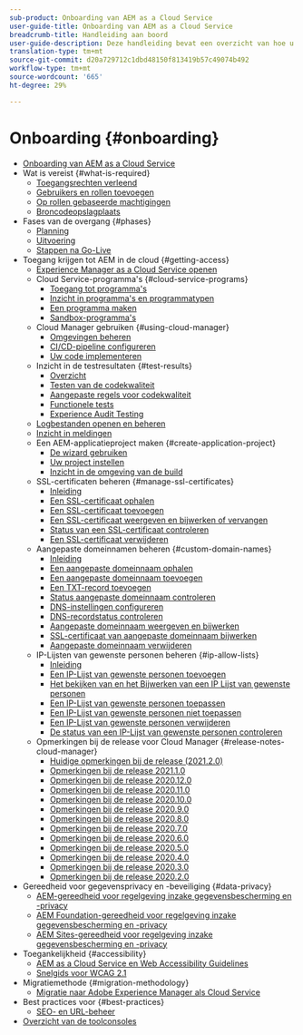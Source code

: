 ```yaml
---
sub-product: Onboarding van AEM as a Cloud Service
user-guide-title: Onboarding van AEM as a Cloud Service
breadcrumb-title: Handleiding aan boord
user-guide-description: Deze handleiding bevat een overzicht van hoe u aan de slag kunt met Experience Manager as a Cloud Service, inclusief toegang en belangrijke informatie over gegevensbescherming.
translation-type: tm+mt
source-git-commit: d20a729712c1dbd48150f813419b57c49074b492
workflow-type: tm+mt
source-wordcount: '665'
ht-degree: 29%

---
```



# Onboarding {#onboarding}

+ [Onboarding van AEM as a Cloud Service](/help/onboarding/home.md)
+ Wat is vereist {#what-is-required}
   + [Toegangsrechten verleend](what-is-required/access-rights-granted.md)
   + [Gebruikers en rollen toevoegen](what-is-required/add-users-roles.md)
   + [Op rollen gebaseerde machtigingen](what-is-required/role-based-permissions.md)
   + [Broncodeopslagplaats](what-is-required/source-code-repository.md)
+ Fases van de overgang {#phases}
   + [Planning](https://experienceleague.adobe.com/docs/experience-manager-cloud-service/moving/phases/planning.html)
   + [Uitvoering](https://experienceleague.adobe.com/docs/experience-manager-cloud-service/moving/phases/execution.html)
   + [Stappen na Go-Live](https://experienceleague.adobe.com/docs/experience-manager-cloud-service/moving/phases/post-go-live.html)
+ Toegang krijgen tot AEM in de cloud {#getting-access}
   + [Experience Manager as a Cloud Service openen](getting-access-to-aem-in-cloud/navigation.md)
   + Cloud Service-programma&#39;s {#cloud-service-programs}
      + [Toegang tot programma&#39;s](getting-access-to-aem-in-cloud/first-time-login.md)
      + [Inzicht in programma&#39;s en programmatypen](getting-access-to-aem-in-cloud/understand-program-types.md)
      + [Een programma maken](getting-access-to-aem-in-cloud/creating-a-program.md)
      + [Sandbox-programma&#39;s](getting-access-to-aem-in-cloud/sandbox-programs.md)
   + Cloud Manager gebruiken {#using-cloud-manager}
      + [Omgevingen beheren](https://experienceleague.adobe.com/docs/experience-manager-cloud-service/implementing/using-cloud-manager/manage-environments.html)
      + [CI/CD-pipeline configureren](https://experienceleague.adobe.com/docs/experience-manager-cloud-service/implementing/using-cloud-manager/configure-pipeline.html)
      + [Uw code implementeren](https://experienceleague.adobe.com/docs/experience-manager-cloud-service/implementing/using-cloud-manager/deploy-code.html)
   + Inzicht in de testresultaten {#test-results}
      + [Overzicht](https://experienceleague.adobe.com/docs/experience-manager-cloud-service/implementing/using-cloud-manager/test-results/overview-test-results.html)
      + [Testen van de codekwaliteit](https://experienceleague.adobe.com/docs/experience-manager-cloud-service/implementing/using-cloud-manager/test-results/code-quality-testing.html)
      + [Aangepaste regels voor codekwaliteit](https://experienceleague.adobe.com/docs/experience-manager-cloud-service/implementing/using-cloud-manager/test-results/custom-code-quality-rules.html)
      + [Functionele tests](https://experienceleague.adobe.com/docs/experience-manager-cloud-service/implementing/using-cloud-manager/test-results/functional-testing.html)
      + [Experience Audit Testing](https://experienceleague.adobe.com/docs/experience-manager-cloud-service/implementing/using-cloud-manager/test-results/experience-audit-testing.html)
   + [Logbestanden openen en beheren](https://experienceleague.adobe.com/docs/experience-manager-cloud-service/implementing/using-cloud-manager/manage-logs.html)
   + [Inzicht in meldingen](https://experienceleague.adobe.com/docs/experience-manager-cloud-service/implementing/using-cloud-manager/notifications.html)
   + Een AEM-applicatieproject maken {#create-application-project}
      + [De wizard gebruiken](getting-access-to-aem-in-cloud/using-the-wizard.md)
      + [Uw project instellen](getting-access-to-aem-in-cloud/setting-up-project.md)
      + [Inzicht in de omgeving van de build](getting-access-to-aem-in-cloud/build-environment-details.md)
   + SSL-certificaten beheren {#manage-ssl-certificates}
      + [Inleiding](https://experienceleague.adobe.com/docs/experience-manager-cloud-service/implementing/using-cloud-manager/manage-ssl-certificates/introduction.html)
      + [Een SSL-certificaat ophalen](https://experienceleague.adobe.com/docs/experience-manager-cloud-service/implementing/using-cloud-manager/manage-ssl-certificates/get-ssl-certificate.html)
      + [Een SSL-certificaat toevoegen](https://experienceleague.adobe.com/docs/experience-manager-cloud-service/implementing/using-cloud-manager/manage-ssl-certificates/add-ssl-certificate.html)
      + [Een SSL-certificaat weergeven en bijwerken of vervangen](https://experienceleague.adobe.com/docs/experience-manager-cloud-service/implementing/using-cloud-manager/manage-ssl-certificates/view-update-replace-ssl-certificate.html)
      + [Status van een SSL-certificaat controleren](https://experienceleague.adobe.com/docs/experience-manager-cloud-service/implementing/using-cloud-manager/manage-ssl-certificates/check-status-ssl-certificate.html)
      + [Een SSL-certificaat verwijderen](https://experienceleague.adobe.com/docs/experience-manager-cloud-service/implementing/using-cloud-manager/manage-ssl-certificates/delete-ssl-certificate.html)
   + Aangepaste domeinnamen beheren {#custom-domain-names}
      + [Inleiding](https://experienceleague.adobe.com/docs/experience-manager-cloud-service/implementing/using-cloud-manager/custom-domain-names/introduction.html)
      + [Een aangepaste domeinnaam ophalen](https://experienceleague.adobe.com/docs/experience-manager-cloud-service/implementing/using-cloud-manager/custom-domain-names/get-custom-domain-name.html)
      + [Een aangepaste domeinnaam toevoegen](https://experienceleague.adobe.com/docs/experience-manager-cloud-service/implementing/using-cloud-manager/custom-domain-names/add-custom-domain-name.html)
      + [Een TXT-record toevoegen](https://experienceleague.adobe.com/docs/experience-manager-cloud-service/implementing/using-cloud-manager/custom-domain-names/add-text-record.html)
      + [Status aangepaste domeinnaam controleren](https://experienceleague.adobe.com/docs/experience-manager-cloud-service/implementing/using-cloud-manager/custom-domain-names/check-domain-name-status.html)
      + [DNS-instellingen configureren](https://experienceleague.adobe.com/docs/experience-manager-cloud-service/implementing/using-cloud-manager/custom-domain-names/configure-dns-settings.html)
      + [DNS-recordstatus controleren](https://experienceleague.adobe.com/docs/experience-manager-cloud-service/implementing/using-cloud-manager/custom-domain-names/check-dns-record-status.html)
      + [Aangepaste domeinnaam weergeven en bijwerken](https://experienceleague.adobe.com/docs/experience-manager-cloud-service/implementing/using-cloud-manager/custom-domain-names/view-update-replace-custom-domain-name.html)
      + [SSL-certificaat van aangepaste domeinnaam bijwerken](https://experienceleague.adobe.com/docs/experience-manager-cloud-service/implementing/using-cloud-manager/custom-domain-names/update-cdn-ssl-certificate.html)
      + [Aangepaste domeinnaam verwijderen](https://experienceleague.adobe.com/docs/experience-manager-cloud-service/implementing/using-cloud-manager/custom-domain-names/delete-custom-domain-name.html)
   + IP-Lijsten van gewenste personen beheren {#ip-allow-lists}
      + [Inleiding](https://experienceleague.adobe.com/docs/experience-manager-cloud-service/implementing/using-cloud-manager/ip-allow-lists/introduction.html)
      + [Een IP-Lijst van gewenste personen toevoegen](https://experienceleague.adobe.com/docs/experience-manager-cloud-service/implementing/using-cloud-manager/ip-allow-lists/add-ip-allow-lists.html)
      + [Het bekijken van en het Bijwerken van een IP Lijst van gewenste personen](https://experienceleague.adobe.com/docs/experience-manager-cloud-service/implementing/using-cloud-manager/ip-allow-lists/view-update-ip-allow-list.html)
      + [Een IP-Lijst van gewenste personen toepassen](https://experienceleague.adobe.com/docs/experience-manager-cloud-service/implementing/using-cloud-manager/ip-allow-lists/apply-allow-list.html)
      + [Een IP-Lijst van gewenste personen niet toepassen](https://experienceleague.adobe.com/docs/experience-manager-cloud-service/implementing/using-cloud-manager/ip-allow-lists/unapply-ip-allow-list.html)
      + [Een IP-Lijst van gewenste personen verwijderen](https://experienceleague.adobe.com/docs/experience-manager-cloud-service/implementing/using-cloud-manager/ip-allow-lists/delete-ip-allow-list.html)
      + [De status van een IP-Lijst van gewenste personen controleren](https://experienceleague.adobe.com/docs/experience-manager-cloud-service/implementing/using-cloud-manager/ip-allow-lists/check-ip-allow-list-status.html)
   + Opmerkingen bij de release voor Cloud Manager {#release-notes-cloud-manager}
      + [Huidige opmerkingen bij de release (2021.2.0)](/help/onboarding/release-notes-cloud-manager/release-notes-cm-current.md)
      + [Opmerkingen bij de release 2021.1.0](/help/onboarding/release-notes-cloud-manager/release-notes-cm-2021-1-0.md)
      + [Opmerkingen bij de release 2020.12.0](/help/onboarding/release-notes-cloud-manager/release-notes-cm-2020-12-0.md)
      + [Opmerkingen bij de release 2020.11.0](/help/onboarding/release-notes-cloud-manager/release-notes-cm-2020-11-0.md)
      + [Opmerkingen bij de release 2020.10.0](/help/onboarding/release-notes-cloud-manager/release-notes-cm-2020-10-0.md)
      + [Opmerkingen bij de release 2020.9.0](/help/onboarding/release-notes-cloud-manager/release-notes-cm-2020-9-0.md)
      + [Opmerkingen bij de release 2020.8.0](/help/onboarding/release-notes-cloud-manager/release-notes-cm-2020-8-0.md)
      + [Opmerkingen bij de release 2020.7.0](/help/onboarding/release-notes-cloud-manager/release-notes-cm-2020-7-0.md)
      + [Opmerkingen bij de release 2020.6.0](/help/onboarding/release-notes-cloud-manager/release-notes-cm-2020-6-0.md)
      + [Opmerkingen bij de release 2020.5.0](/help/onboarding/release-notes-cloud-manager/release-notes-cm-2020-5-0.md)
      + [Opmerkingen bij de release 2020.4.0](/help/onboarding/release-notes-cloud-manager/release-notes-cm-2020-4-0.md)
      + [Opmerkingen bij de release 2020.3.0](/help/onboarding/release-notes-cloud-manager/release-notes-cm-2020-3-0.md)
      + [Opmerkingen bij de release 2020.2.0](/help/onboarding/release-notes-cloud-manager/release-notes-cm-2020-2-0.md)
+ Gereedheid voor gegevensprivacy en -beveiliging {#data-privacy}
   + [AEM-gereedheid voor regelgeving inzake gegevensbescherming en -privacy](data-privacy-and-protection-readiness/aem-readiness.md)
   + [AEM Foundation-gereedheid voor regelgeving inzake gegevensbescherming en -privacy](data-privacy-and-protection-readiness/foundation-readiness.md)
   + [AEM Sites-gereedheid voor regelgeving inzake gegevensbescherming en -privacy](data-privacy-and-protection-readiness/sites-readiness.md)
+ Toegankelijkheid {#accessibility}
   + [AEM as a Cloud Service en Web Accessibility Guidelines](accessibility/web-accessibility.md)
   + [Snelgids voor WCAG 2.1](accessibility/quick-guide-wcag.md)
+ Migratiemethode {#migration-methodology}
   + [Migratie naar Adobe Experience Manager als Cloud Service](migration-methodology/getting-started.md)
+ Best practices voor {#best-practices}
   + [SEO- en URL-beheer](best-practices/seo-and-url-management.md)
+ [Overzicht van de toolconsoles](tools-consoles.md)
